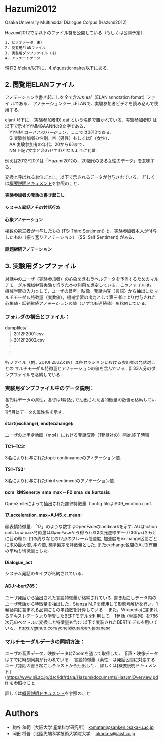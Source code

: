 ﻿# Hazumi2012
Osaka University Multimodal Dialogue Corpus (Hazumi2012)

Hazumi2012では以下のファイル群を公開している（もしくは公開予定）．
```
1. ビデオデータ（未）
2. 閲覧用ELANファイル
3. 実験用ダンプファイル（未）
4. アンケートデータ
```
現在2.がelan/以下に，4.がquestionnaire/以下にある．

## 2. 閲覧用ELANファイル
アノテーションや書き起こしを全て含んだeaf（ELAN annotation fomat）ファイ
ルである．
アノテーションツールELANで，実験参加者ビデオを読み込んで使用する．

elan/ 以下に，(実験参加者ID).eaf という名前で置かれている．実験参加者ID
は以下で示すYYMMGAANNの9文字である．  
　YYMM コーパスのバージョン．ここでは2012である．  
　G 実験参加者の性別．M（男性）もしくはF（女性）．  
　AA 実験参加者の年代．20から60まで．  
　NN 上記7文字と合わせてIDとなるように付番．
 
例えば2012F2001は「Hazumi2012の，20歳代のある女性のデータ」を意味する．

交換と呼ばれる単位ごとに，以下で示されるデータが付与されている．
詳しくは[概要説明ドキュメント](https://www.nii.ac.jp/dsc/idr/rdata/Hazumi/documents/HazumiOverview.pdf)を参照のこと．

#### 実験参加者の発話の書き起こし
#### システム発話とその対話行為
#### 心象アノテーション
複数の第三者が付与したもの (TS: Third Sentiment) と，実験参加者本人が付与したもの（振り返りアノテーション） (SS: Self Sentiment) がある．
#### 話題継続アノテーション


## 3. 実験用ダンプファイル
対話中のユーザ（実験参加者）の心象を含むラベルデータを予測するためのマルチモーダル機械学習実験を行うための利用を想定している．このファイルは， 機械学習の入力として，ユーザの音声，映像，発話内容（言語）から抽出したマルチモーダル特徴量（実数値），機械学習の出力として第三者により付与された心象値・話題継続アノテーションの値（いずれも連続値）を格納している．

### フォルダの構造とファイル：
dumpfiles/      
　├ 2012F2001.csv　  
　├ 2012F2002.csv　  
　:  
　:  

各ファイル（例：2010F2002.csv）は各セッションにおける参加者の発話対ごとの
マルチモーダル特徴量とアノテーションの値を含んでいる．計33人分のダンプファイルを格納している．

### 実験用ダンプファイル中のデータ説明：
各列はデータの属性，各行は1発話対で抽出された各特徴量の数値を格納している．  
1行目はデータの属性名を示す．


#### start(exchange), end(exchange):
ユーザの上半身動画（mp4）における発話交換（1発話対の）開始,終了時間 

#### TC1~TC3:
3名により付与されたtopic continuanceのアノテーション値.

#### TS1~TS3:
3名により付与されたthird sentimentのアノテーション値．

#### pcm_RMSenergy_sma_max ~ F0_sma_de_kurtosis: 
OpenSmileによって抽出された韻律特徴量. Config fileはIS09_emotion.conf.


#### 17_acceleration_max~AU45_c_mean: 
顔表情特徴量. 「17」のような数字はOpenFaceのlandmarkを示す. AUはaction unit.
landmark特徴量はOpenFaceから得られる2次元座標データ(30fps)をもとに目の周り, 口の周りなどの12点のフレーム間速度, 加速度をexchange区間ごとに求め最大値, 平均値, 標準偏差を特徴量とした. またexchange区間のAUの有無の平均を特徴量とした. 

#### Dialogue_act
システム発話のタイプが格納されている．

#### ADJ～bert785： 
ユーザ発話から抽出された言語特徴量が格納されている.
書き起こしデータ内のユーザ発話から特徴量を抽出した．Stanza NLPを使用して形態素解析を行い，1発話内に含まれる品詞ごとの単語数を計算している．
また，Wikipediaに含まれるテキストデータより学習したBERTモデルを利用して，
1発話（単語列）を786次元のベクトルに変換した特徴量も含む
以下で実装されたBERTモデルを用いている．
https://github.com/yoheikikuta/bert-japanese


### マルチモーダルデータの同期方法：
ユーザの音声データ，映像データはZoomを通じて取得した．
音声・映像データはすでに時刻同期が行われている． 
言語特徴量（素性）は発話区間に対応するユーザ発話の書き起こしテキストから抽出した． 
詳しくは[概要説明ドキュメント]
(https://www.nii.ac.jp/dsc/idr/rdata/Hazumi/documents/HazumiOverview.pdf)
を参照のこと．



詳しくは[概要説明ドキュメント](https://www.nii.ac.jp/dsc/idr/rdata/Hazumi/documents/HazumiOverview.pdf)を参照のこと．

# Authors
* 駒谷 和範（大阪大学 産業科学研究所） komatani@sanken.osaka-u.ac.jp
* 岡田 将吾（北陸先端科学技術大学院大学） okada-s@jaist.ac.jp
